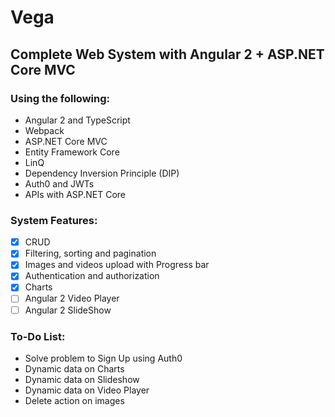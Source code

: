 # Vega
## Complete Web System with Angular 2 + ASP.NET Core MVC

### Using the following:
* Angular 2 and TypeScript
* Webpack
* ASP.NET Core MVC
* Entity Framework Core
* LinQ
* Dependency Inversion Principle (DIP)
* Auth0 and JWTs
* APIs with ASP.NET Core

### System Features:
* [x] CRUD
* [x] Filtering, sorting and pagination
* [x] Images and videos upload with Progress bar
* [x] Authentication and authorization
* [x] Charts
* [ ] Angular 2 Video Player
* [ ] Angular 2 SlideShow 

### To-Do List:
* Solve problem to Sign Up using Auth0
* Dynamic data on Charts
* Dynamic data on Slideshow
* Dynamic data on Video Player
* Delete action on images

